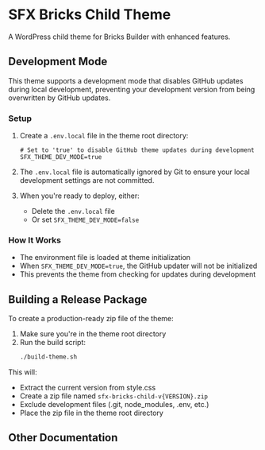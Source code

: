 # SFX Bricks Child Theme

A WordPress child theme for Bricks Builder with enhanced features.

## Development Mode

This theme supports a development mode that disables GitHub updates during local development, preventing your development version from being overwritten by GitHub updates.

### Setup

1. Create a `.env.local` file in the theme root directory:
   ```
   # Set to 'true' to disable GitHub theme updates during development
   SFX_THEME_DEV_MODE=true
   ```

2. The `.env.local` file is automatically ignored by Git to ensure your local development settings are not committed.

3. When you're ready to deploy, either:
   - Delete the `.env.local` file
   - Or set `SFX_THEME_DEV_MODE=false`

### How It Works

- The environment file is loaded at theme initialization
- When `SFX_THEME_DEV_MODE=true`, the GitHub updater will not be initialized
- This prevents the theme from checking for updates during development

## Building a Release Package

To create a production-ready zip file of the theme:

1. Make sure you're in the theme root directory
2. Run the build script:
   ```bash
   ./build-theme.sh
   ```

This will:
- Extract the current version from style.css
- Create a zip file named `sfx-bricks-child-v{VERSION}.zip`
- Exclude development files (.git, node_modules, .env, etc.)
- Place the zip file in the theme root directory

## Other Documentation 